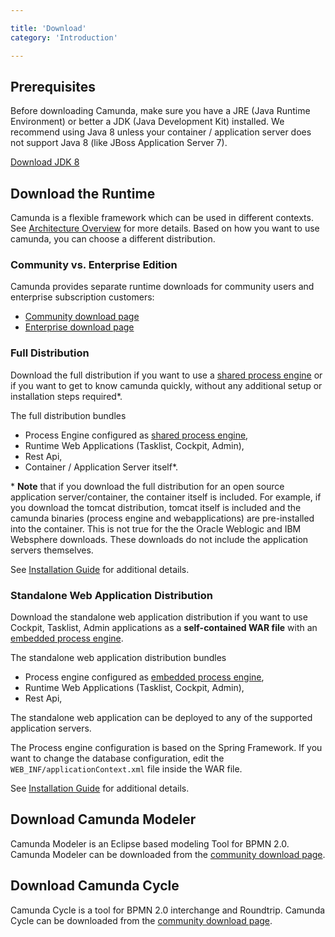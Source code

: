 ```yaml
---

title: 'Download'
category: 'Introduction'

---
```


## Prerequisites

Before downloading Camunda, make sure you have a JRE (Java Runtime Environment) or better a JDK
(Java Development Kit) installed. We recommend using Java 8 unless your container / application
server does not support Java 8 (like JBoss Application Server 7).

[Download JDK 8][get-jdk]

## Download the Runtime

Camunda is a flexible framework which can be used in different contexts. See [Architecture
Overview](ref:#introduction-architecture-overview) for more details. Based on how you want to use
camunda, you can choose a different distribution.


### Community vs. Enterprise Edition

Camunda provides separate runtime downloads for community users and enterprise subscription
customers:

* [Community download page][community-download-page]
* [Enterprise download page][enterprise-download-page]

### Full Distribution

Download the full distribution if you want to use a [shared process engine][shared-engine] or if you
want to get to know camunda quickly, without any additional setup or installation steps required\*.

The full distribution bundles

* Process Engine configured as [shared process engine][shared-engine],
* Runtime Web Applications (Tasklist, Cockpit, Admin),
* Rest Api,
* Container / Application Server itself\*.

\* **Note** that if you download the full distribution for an open source application
server/container, the container itself is included. For example, if you download the tomcat
distribution, tomcat itself is included and the camunda binaries (process engine and
webapplications) are pre-installed into the container. This is not true for the the Oracle Weblogic
and IBM Websphere downloads. These downloads do not include the application servers themselves.

See [Installation Guide][installation-guide-full] for additional details.

### Standalone Web Application Distribution

Download the standalone web application distribution if you want to use Cockpit, Tasklist, Admin
applications as a **self-contained WAR file** with an [embedded process
engine][embedded-engine].

The standalone web application distribution bundles

* Process engine configured as [embedded process engine][embedded-engine],
* Runtime Web Applications (Tasklist, Cockpit, Admin),
* Rest Api,

The standalone web application can be deployed to any of the supported application servers.

The Process engine configuration is based on the Spring Framework. If you want to change the
database configuration, edit the `WEB_INF/applicationContext.xml` file inside the WAR file.

See [Installation Guide][installation-guide-standalone] for additional details.

## Download Camunda Modeler

Camunda Modeler is an Eclipse based modeling Tool for BPMN 2.0. Camunda Modeler can be downloaded
from the [community download page][community-download-page].

## Download Camunda Cycle

Camunda Cycle is a tool for BPMN 2.0 interchange and Roundtrip. Camunda Cycle can be downloaded from
the [community download page][community-download-page].

[get-jdk]: http://www.oracle.com/technetwork/java/javase/downloads/jdk8-downloads-2133151.html
[community-download-page]: http://camunda.org/download
[enterprise-download-page]: ref:/enterprise/#downloads
[shared-engine]: ref:#introduction-architecture-overview-shared-container-managed-process-engine
[embedded-engine]: ref:#introduction-architecture-overview-embedded-process-engine
[installation-guide-standalone]: ref:/guides/installation-guide/standalone/
[installation-guide-full]: ref:/guides/installation-guide/